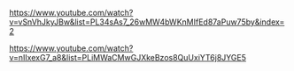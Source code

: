 https://www.youtube.com/watch?v=vSnVhJkyJBw&list=PL34sAs7_26wMW4bWKnMIfEd87aPuw75by&index=2

https://www.youtube.com/watch?v=nIIxexG7_a8&list=PLiMWaCMwGJXkeBzos8QuUxiYT6j8JYGE5